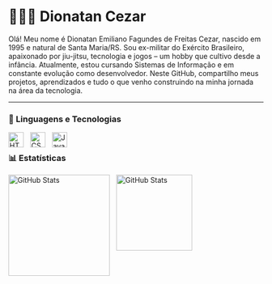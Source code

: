 # 🧑🏻‍💻 Dionatan Cezar 

Olá! Meu nome é Dionatan Emiliano Fagundes de Freitas Cezar, nascido em 1995 e natural de Santa Maria/RS. Sou ex-militar do Exército Brasileiro, apaixonado por jiu-jitsu, tecnologia e jogos – um hobby que cultivo desde a infância. Atualmente, estou cursando Sistemas de Informação e em constante evolução como desenvolvedor. Neste GitHub, compartilho meus projetos, aprendizados e tudo o que venho construindo na minha jornada na área da tecnologia.


---

### 🤖 Linguagens e Tecnologias

<img 
    align="left" 
    alt="HTML"
    title="HTML" 
    width="30px" 
    style="padding-right: 10px;" 
    src="https://cdn.jsdelivr.net/gh/devicons/devicon@latest/icons/html5/html5-original.svg" 
/>
<img 
    align="left" 
    alt="CSS" 
    title="CSS"
    width="30px" 
    style="padding-right: 10px;" 
    src="https://cdn.jsdelivr.net/gh/devicons/devicon@latest/icons/css3/css3-original.svg" 
/>
<img 
    align="left" 
    alt="JavaScript" 
    title="JavaScript"
    width="30px" 
    style="padding-right: 10px;" 
    src="https://cdn.jsdelivr.net/gh/devicons/devicon@latest/icons/javascript/javascript-original.svg" 
/>
 
<br/>

### 📊 Estatísticas

<p>
  <img 
        align="left" 
        alt="GitHub Stats" 
        height="200" 
        style="padding-right: 10px;" 
        src="https://github-readme-stats.vercel.app/api?username=dionatancezar&show_icons=true&theme=onedark&include_all_commits=true&locale=pt-br" 
  />

  <img 
        align="left" 
        alt="GitHub Stats" 
        height="150" 
        src="https://github-readme-stats.vercel.app/api/top-langs/?username=dionatancezar&theme=onedark&layout=compact&custom_title=Tecnologias&langs_count=9" 
  />
</p>

